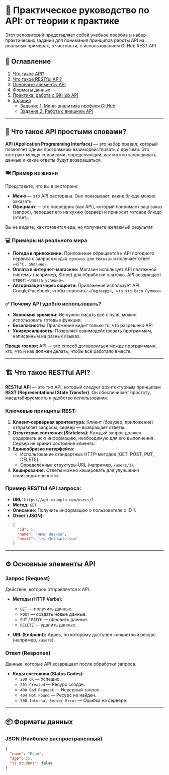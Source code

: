 # 🚀 Практическое руководство по API: от теории к практике

Этот репозиторий представляет собой учебное пособие и набор практических заданий для понимания принципов работы API на реальных примерах, в частности, с использованием GitHub REST API.

## 📖 Оглавление

1.  [Что такое API?](#-что-такое-api-простыми-словами)
2.  [Что такое RESTful API?](#-что-такое-restful-api)
3.  [Основные элементы API](#-основные-элементы-api)
4.  [Форматы данных](#-форматы-данных)
5.  [Практика: работа с GitHub API](#-практика-работа-с-github-api)
6.  [Задания](#-задания)
    *   [Задание 1: Мини-аналитика профиля GitHub](#задание-1-мини-аналитика-профиля-github)
    *   [Задание 2: Работа с внешним API](#задание-2-работа-с-внешним-api)

---

## 🤔 Что такое API простыми словами?

**API (Application Programming Interface)** — это набор правил, который позволяет одним программам взаимодействовать с другими. Это контракт между сервисами, определяющий, как можно запрашивать данные и какие ответы будут возвращаться.

### 🍽 Пример из жизни

Представьте, что вы в ресторане:
*   **Меню** — это API ресторана. Оно показывает, какие блюда можно заказать.
*   **Официант** — это посредник (как API), который принимает ваш заказ (запрос), передает его на кухню (сервер) и приносит готовое блюдо (ответ).

Вы не видите, как готовится еда, но получаете желаемый результат.

### 💻 Примеры из реального мира

*   **Погода в приложении:** Приложение обращается к API погодного сервиса с запросом `«Дай прогноз для Москвы»` и получает ответ `«+5°C, облачно»`.
*   **Оплата в интернет-магазине:** Магазин использует API платежной системы (например, Stripe) для обработки платежа. API возвращает ответ: `«Оплата успешна»`.
*   **Авторизация через соцсети:** Приложение использует API Google/Facebook, чтобы спросить: `«Подтверди, что это Вася Пупкин»`.

### ✅ Почему API удобно использовать?

*   **Экономия времени:** Не нужно писать всё с нуля, можно использовать готовые функции.
*   **Безопасность:** Приложение видит только то, что разрешено API.
*   **Универсальность:** Позволяет взаимодействовать программам, написанным на разных языках.

**Проще говоря:** API — это способ договориться между программами, кто, что и как должен делать, чтобы всё работало вместе.

---

## 🏗 Что такое RESTful API?

**RESTful API** — это тип API, который следует архитектурным принципам **REST (Representational State Transfer)**. Он обеспечивает простоту, масштабируемость и удобство использования.

### Ключевые принципы REST:

1.  **Клиент-серверная архитектура:** Клиент (браузер, приложение) отправляет запросы, сервер — возвращает ответы.
2.  **Отсутствие состояния (Stateless):** Каждый запрос должен содержать всю информацию, необходимую для его выполнения. Сервер не хранит состояние клиента.
3.  **Единообразие интерфейса:**
    *   Использование стандартных HTTP-методов (GET, POST, PUT, DELETE).
    *   Определённые структуры URL (например, `/users/1`).
4.  **Кеширование:** Ответы можно кэшировать для улучшения производительности.

### Пример RESTful API запроса:

*   **URL:** `https://api.example.com/users/1`
*   **Метод:** `GET`
*   **Описание:** Получить информацию о пользователе с ID 1.
*   **Ответ (JSON):**
    ```json
    {
      "id": 1,
      "name": "Иван Иванов",
      "email": "ivan@example.com"
    }
    ```

---

## ⚙️ Основные элементы API

### Запрос (Request)
Действие, которое отправляется к API.

*   **Методы (HTTP Verbs):**
    *   `GET` — получить данные.
    *   `POST` — создать новые данные.
    *   `PUT` / `PATCH` — обновить данные.
    *   `DELETE` — удалить данные.

*   **URL (Endpoint):** Адрес, по которому доступен конкретный ресурс (например, `/users`).

### Ответ (Response)
Данные, которые API возвращает после обработки запроса.

*   **Коды состояния (Status Codes):**
    *   `200 OK` — Успешно.
    *   `201 Created` — Ресурс создан.
    *   `400 Bad Request` — Неверный запрос.
    *   `404 Not Found` — Ресурс не найден.
    *   `500 Internal Server Error` — Ошибка на сервере.

---

## 📦 Форматы данных

### JSON (Наиболее распространенный)
```json
{
  "name": "Иван",
  "age": 25,
  "is_student": false
}